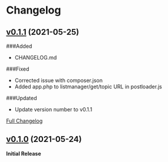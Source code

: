 # Changelog

## [v0.1.1](https://github.com/adrianb11/phpbb_listmanager/tree/v0.1.1) (2021-05-25)
###Added
- CHANGELOG.md

###Fixed
- Corrected issue with composer.json
- Added app.php to listmanager/get/topic URL in postloader.js

###Updated
- Update version number to v0.1.1

[Full Changelog](https://github.com/adrianb11/phpbb_listmanager/compare/v0.1.0...v0.1.1)


## [v0.1.0](https://github.com/adrianb11/phpbb_listmanager/tree/v0.1.0) (2021-05-24)

**Initial Release**
